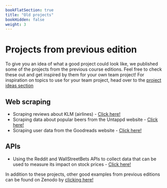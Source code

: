 ```yaml
---
bookFlatSection: true
title: "Old projects"
bookHidden: false
weight: 3
---
```


# Projects from previous edition
To give you an idea of what a good project could look like, we published some of the projects from the previous course editions. Feel free to check these out and get inspired by them for your own team project! For inspiration on topics to use for your team project, head over to the [project ideas section](../projectideas)

## Web scraping
- Scraping reviews about KLM (airlines) - [Click here!](https://zenodo.org/record/5902839/files/Airline%20reviews.zip?download=1)
- Scraping data about popular beers from the Untappd website - [Click here!](https://zenodo.org/record/5902839/files/Beer%20craft.zip?download=1)
- Scraping user data from the Goodreads website - [Click here!](https://zenodo.org/record/5902839/files/Goodreads.zip?download=1)
## APIs
- Using the Reddit and WallStreetBets APIs to collect data that can be used to measure its impact on stock prices - [Click here!](https://zenodo.org/record/5902839/files/Reddit%20api.zip?download=1)


In addition to these projects, other good examples from previous editions can be found on Zenodo by [clicking here!](https://zenodo.org/record/5902839#.YfAO02DTX0o)
